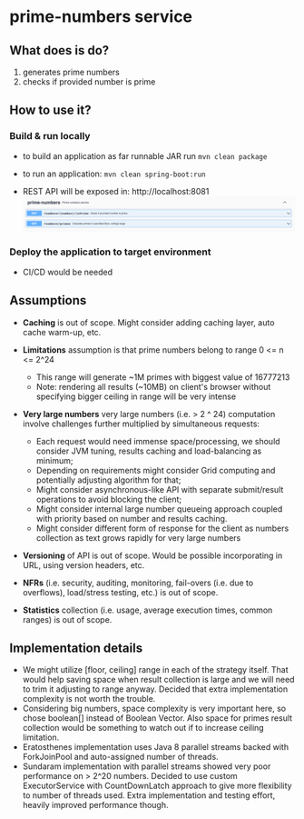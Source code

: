 # prime-numbers service

## What does is do?
 1. generates prime numbers
 2. checks if provided number is prime 
 
## How to use it?

### Build & run locally
 * to build an application as far runnable JAR run ```mvn clean package```
 * to run an application: ```mvn clean spring-boot:run```

 * REST API will be exposed in: http://localhost:8081 ![API example](docs/api-sample.png)


### Deploy the application to target environment
 * CI/CD would be needed

## Assumptions
 * **Caching** is out of scope. Might consider adding caching layer, auto cache warm-up, etc.
 * **Limitations** assumption is that prime numbers belong to range 0 <= n <= 2^24
   - This range will generate ~1M primes with biggest value of 16777213
   - Note: rendering all results (~10MB) on client's browser without specifying bigger ceiling in range will be very intense

 * **Very large numbers** very large numbers (i.e. > 2 ^ 24) computation involve challenges further multiplied by simultaneous requests:
   - Each request would need immense space/processing, we should consider JVM tuning, results caching and load-balancing as minimum;
   - Depending on requirements might consider Grid computing and potentially adjusting algorithm for that;
   - Might consider asynchronous-like API with separate submit/result operations to avoid blocking the client;
   - Might consider internal large number queueing approach coupled with priority based on number and results caching.
   - Might consider different form of response for the client as numbers collection as text grows rapidly for very large numbers
 * **Versioning** of API is out of scope. Would be possible incorporating in URL, using version headers, etc.
 * **NFRs** (i.e. security, auditing, monitoring, fail-overs (i.e. due to overflows), load/stress testing, etc.) is out of scope.    
 * **Statistics** collection (i.e. usage, average execution times, common ranges) is out of scope.

## Implementation details

 * We might utilize [floor, ceiling] range in each of the strategy itself. That would help saving space when result collection is large and we will need to trim it adjusting to range anyway. Decided that extra implementation complexity is not worth the trouble. 
 * Considering big numbers, space complexity is very important here, so chose boolean[] instead of Boolean Vector. Also space for primes result collection would be something to watch out if to increase ceiling limitation.
 * Eratosthenes implementation uses Java 8 parallel streams backed with ForkJoinPool and auto-assigned number of threads.
 * Sundaram implementation with parallel streams showed very poor performance on > 2^20 numbers. Decided to use custom ExecutorService with CountDownLatch approach to give more flexibility to number of threads used. Extra implementation and testing effort, heavily improved performance though.